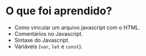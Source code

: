 # O que foi aprendido?

- Como vincular um arquivo javascript com o HTML.
- Comentários no Javascript.
- Sintaxe do Javascript.
- Variáveis (`var`, `let` e `const`).
